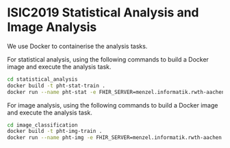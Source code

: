 # ISIC2019 Statistical Analysis and Image Analysis

We use Docker to containerise the analysis tasks.

For statistical analysis, using the following commands to build a Docker image and execute the analysis task.
```bash
cd statistical_analysis
docker build -t pht-stat-train .
docker run --name pht-stat -e FHIR_SERVER=menzel.informatik.rwth-aachen.de -e FHIR_PORT=8080 pht-stat-train
```

For image analysis, using the following commands to build a Docker image and execute the analysis task.
```bash
cd image_classification
docker build -t pht-img-train . 
docker run --name pht-img -e FHIR_SERVER=menzel.informatik.rwth-aachen.de -e FHIR_PORT=8080 pht-img-train
```